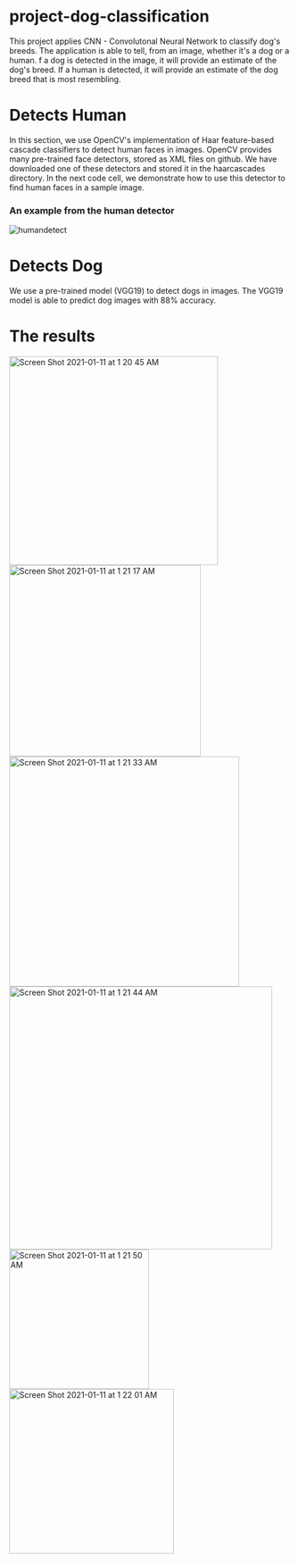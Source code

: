 # project-dog-classification
This project applies CNN - Convolutonal Neural Network to classify dog's breeds. The application is able to tell, from an image, whether it's a dog or a human. f a dog is detected in the image, it will provide an estimate of the dog's breed. If a human is detected, it will provide an estimate of the dog breed that is most resembling.

# Detects Human
In this section, we use OpenCV's implementation of Haar feature-based cascade classifiers to detect human faces in images.
OpenCV provides many pre-trained face detectors, stored as XML files on github. We have downloaded one of these detectors and stored it in the haarcascades directory. In the next code cell, we demonstrate how to use this detector to find human faces in a sample image.
### An example from the human detector
![humandetect](https://user-images.githubusercontent.com/75294484/104163008-83759900-53aa-11eb-8aba-9efbc7a824cb.png)

# Detects Dog
We use a pre-trained model (VGG19) to detect dogs in images.
The VGG19 model is able to predict dog images with 88% accuracy.

# The results
<img width="374" alt="Screen Shot 2021-01-11 at 1 20 45 AM" src="https://user-images.githubusercontent.com/75294484/104163531-6e4d3a00-53ab-11eb-9794-a6c93ef75e5e.png">
<img width="343" alt="Screen Shot 2021-01-11 at 1 21 17 AM" src="https://user-images.githubusercontent.com/75294484/104163535-70af9400-53ab-11eb-808d-9f57d6fbe291.png">
<img width="412" alt="Screen Shot 2021-01-11 at 1 21 33 AM" src="https://user-images.githubusercontent.com/75294484/104163540-72795780-53ab-11eb-81d2-9f45d7ea4289.png">
<img width="471" alt="Screen Shot 2021-01-11 at 1 21 44 AM" src="https://user-images.githubusercontent.com/75294484/104163541-74431b00-53ab-11eb-9f64-f01e63ac8405.png">
<img width="250" alt="Screen Shot 2021-01-11 at 1 21 50 AM" src="https://user-images.githubusercontent.com/75294484/104163547-760cde80-53ab-11eb-9243-43bb3fad29ea.png">
<img width="295" alt="Screen Shot 2021-01-11 at 1 22 01 AM" src="https://user-images.githubusercontent.com/75294484/104163553-773e0b80-53ab-11eb-8a2b-e06acc34f7cb.png">

